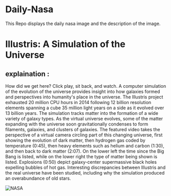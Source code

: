 # Daily-Nasa

This Repo displays the daily nasa image and the description of the image.

<!--NASA-->
# Illustris: A Simulation of the Universe
## explaination :

How did we get here? Click play, sit back, and watch.  A computer simulation of the evolution of the universe provides insight into how galaxies formed and perspectives into humanity's place in the universe.  The Illustris project exhausted 20 million CPU hours in 2014 following 12 billion resolution elements spanning a cube 35 million light years on a side as it evolved over 13 billion years. The simulation tracks matter into the formation of a wide variety of galaxy types. As the virtual universe evolves, some of the matter expanding with the universe soon gravitationally condenses to form filaments, galaxies, and clusters of galaxies. The featured video takes the perspective of a virtual camera circling part of this changing universe, first showing the evolution of dark matter, then hydrogen gas coded by temperature (0:45), then heavy elements such as helium and carbon (1:30), and then back to dark matter (2:07). On the lower left the time since the Big Bang is listed, while on the lower right the type of matter being shown is listed.  Explosions (0:50) depict galaxy-center supermassive black holes expelling bubbles of hot gas. Interesting discrepancies between Illustris and the real universe have been studied, including why the simulation produced an overabundance of old stars.

![NASA](https://www.youtube.com/embed/QSivvdIyeG4?si=CNXSnbIN_HXYZG0e?rel=0)
<!--/NASA-->